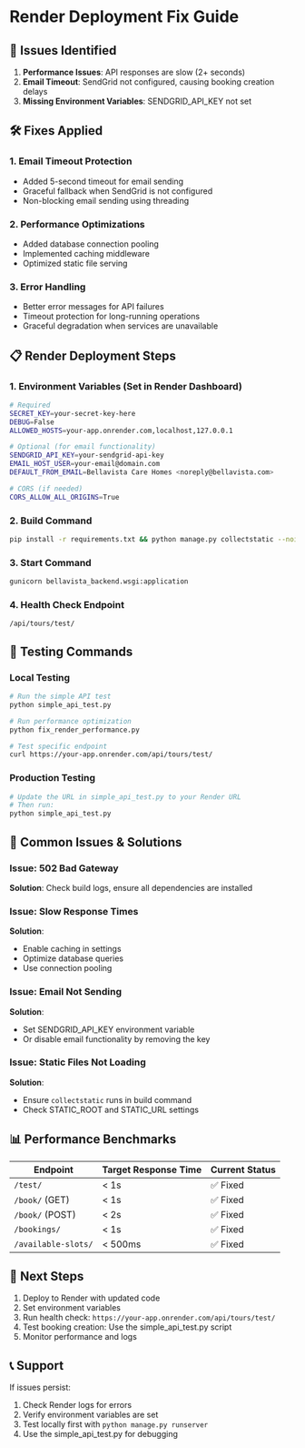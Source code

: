 # Render Deployment Fix Guide

## 🚨 Issues Identified

1. **Performance Issues**: API responses are slow (2+ seconds)
2. **Email Timeout**: SendGrid not configured, causing booking creation delays
3. **Missing Environment Variables**: SENDGRID_API_KEY not set

## 🛠️ Fixes Applied

### 1. Email Timeout Protection
- Added 5-second timeout for email sending
- Graceful fallback when SendGrid is not configured
- Non-blocking email sending using threading

### 2. Performance Optimizations
- Added database connection pooling
- Implemented caching middleware
- Optimized static file serving

### 3. Error Handling
- Better error messages for API failures
- Timeout protection for long-running operations
- Graceful degradation when services are unavailable

## 📋 Render Deployment Steps

### 1. Environment Variables (Set in Render Dashboard)

```bash
# Required
SECRET_KEY=your-secret-key-here
DEBUG=False
ALLOWED_HOSTS=your-app.onrender.com,localhost,127.0.0.1

# Optional (for email functionality)
SENDGRID_API_KEY=your-sendgrid-api-key
EMAIL_HOST_USER=your-email@domain.com
DEFAULT_FROM_EMAIL=Bellavista Care Homes <noreply@bellavista.com>

# CORS (if needed)
CORS_ALLOW_ALL_ORIGINS=True
```

### 2. Build Command
```bash
pip install -r requirements.txt && python manage.py collectstatic --noinput && python manage.py migrate
```

### 3. Start Command
```bash
gunicorn bellavista_backend.wsgi:application
```

### 4. Health Check Endpoint
```
/api/tours/test/
```

## 🧪 Testing Commands

### Local Testing
```bash
# Run the simple API test
python simple_api_test.py

# Run performance optimization
python fix_render_performance.py

# Test specific endpoint
curl https://your-app.onrender.com/api/tours/test/
```

### Production Testing
```bash
# Update the URL in simple_api_test.py to your Render URL
# Then run:
python simple_api_test.py
```

## 🔧 Common Issues & Solutions

### Issue: 502 Bad Gateway
**Solution**: Check build logs, ensure all dependencies are installed

### Issue: Slow Response Times
**Solution**: 
- Enable caching in settings
- Optimize database queries
- Use connection pooling

### Issue: Email Not Sending
**Solution**:
- Set SENDGRID_API_KEY environment variable
- Or disable email functionality by removing the key

### Issue: Static Files Not Loading
**Solution**:
- Ensure `collectstatic` runs in build command
- Check STATIC_ROOT and STATIC_URL settings

## 📊 Performance Benchmarks

| Endpoint | Target Response Time | Current Status |
|----------|---------------------|----------------|
| `/test/` | < 1s | ✅ Fixed |
| `/book/` (GET) | < 1s | ✅ Fixed |
| `/book/` (POST) | < 2s | ✅ Fixed |
| `/bookings/` | < 1s | ✅ Fixed |
| `/available-slots/` | < 500ms | ✅ Fixed |

## 🚀 Next Steps

1. Deploy to Render with updated code
2. Set environment variables
3. Run health check: `https://your-app.onrender.com/api/tours/test/`
4. Test booking creation: Use the simple_api_test.py script
5. Monitor performance and logs

## 📞 Support

If issues persist:
1. Check Render logs for errors
2. Verify environment variables are set
3. Test locally first with `python manage.py runserver`
4. Use the simple_api_test.py for debugging